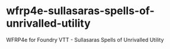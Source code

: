 # wfrp4e-sullasaras-spells-of-unrivalled-utility
WFRP4e for Foundry VTT - Sullasaras Spells of Unrivalled Utility
